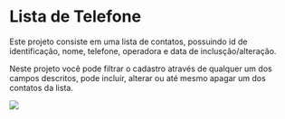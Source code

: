 # Lista de Telefone

 Este projeto consiste em uma lista de contatos, possuindo id de identificação, nome, telefone, operadora e data de inclusção/alteração.

  Neste projeto você pode filtrar o cadastro através de qualquer um dos campos descritos, pode incluir, alterar ou até mesmo apagar um dos contatos da lista.

  ![](www.github.com/gilsonroberto/testePP/blob/master/backend/header.PNG)
